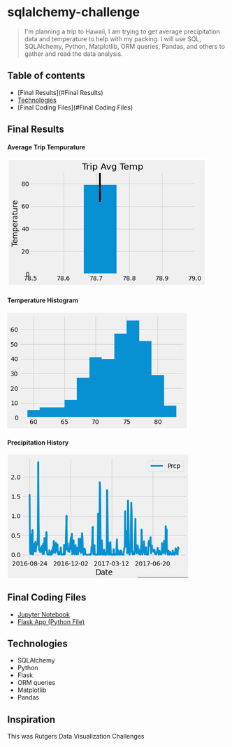 # sqlalchemy-challenge

> I'm planning a trip to Hawaii, I am trying to get average precipitation data and temperature to help with my packing.
> I will use SQL, SQLAlchemy, Python, Matplotlib, ORM queries, Pandas, and others to gather and read the data analysis.

## Table of contents
* [Final Results](#Final Results)
* [Technologies](#technologies)
* [Final Coding Files](#Final Coding Files)

## Final Results

#### Average Trip Tempurature

![Example screenshot](https://github.com/Jen-Dean/sqlalchemy-challenge/blob/main/Final%20Images/Avg_Trip_Temp.png)

#### Temperature Histogram

![Example screenshot](https://github.com/Jen-Dean/sqlalchemy-challenge/blob/main/Final%20Images/histogram.png)

#### Precipitation History

![Example screenshot](https://github.com/Jen-Dean/sqlalchemy-challenge/blob/main/Final%20Images/precipitation.png)

## Final Coding Files

* [Jupyter Notebook](https://github.com/Jen-Dean/sqlalchemy-challenge/blob/main/climate_finished_bonus.ipynb)
* [Flask App (Python File)](https://github.com/Jen-Dean/sqlalchemy-challenge/blob/main/app.py)

## Technologies
* SQLAlchemy
* Python
* Flask
* ORM queries
* Matplotlib
* Pandas

## Inspiration
This was Rutgers Data Visualization Challenges
